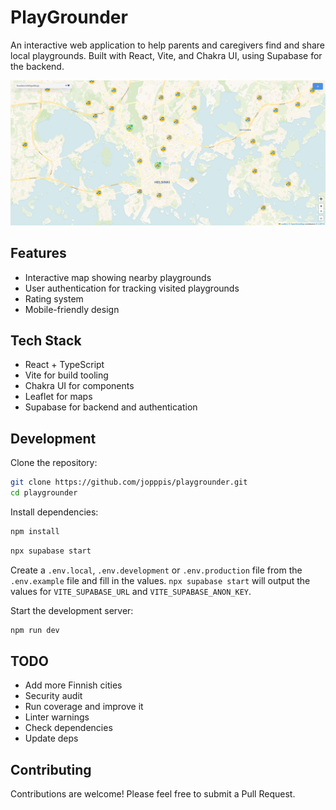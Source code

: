 # PlayGrounder

An interactive web application to help parents and caregivers find and share local playgrounds. Built with React, Vite, and Chakra UI, using Supabase for the backend.

![PlayGrounder Screenshot](./screenshot.png)


## Features

- Interactive map showing nearby playgrounds
- User authentication for tracking visited playgrounds
- Rating system
- Mobile-friendly design

## Tech Stack

- React + TypeScript
- Vite for build tooling
- Chakra UI for components
- Leaflet for maps
- Supabase for backend and authentication

## Development

Clone the repository:
```bash
git clone https://github.com/jopppis/playgrounder.git
cd playgrounder
```

Install dependencies:
```bash
npm install
```

```bash
npx supabase start
```

Create a `.env.local`, `.env.development` or `.env.production` file from the `.env.example` file and fill in the values. `npx supabase start` will output the values for `VITE_SUPABASE_URL` and `VITE_SUPABASE_ANON_KEY`.

Start the development server:
```bash
npm run dev
```

## TODO

- Add more Finnish cities
- Security audit
- Run coverage and improve it
- Linter warnings
- Check dependencies
- Update deps

## Contributing

Contributions are welcome! Please feel free to submit a Pull Request.

